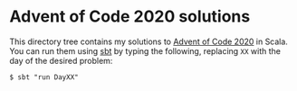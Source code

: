 # Advent of Code 2020 solutions

This directory tree contains my solutions to [Advent of Code
2020][advent-of-code-2020] in Scala. You can run them using [sbt][sbt] by typing
the following, replacing `XX` with the day of the desired problem:

```
$ sbt "run DayXX"
```

[advent-of-code-2020]: https://adventofcode.com/2020
[sbt]: https://www.scala-sbt.org/
